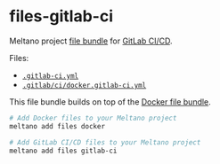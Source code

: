 # files-gitlab-ci

Meltano project [file bundle](https://meltano.com/docs/command-line-interface.html#file-bundle) for [GitLab CI/CD](https://docs.gitlab.com/ee/ci/).

Files:
- [`.gitlab-ci.yml`](./bundle/.gitlab-ci.yml)
- [`.gitlab/ci/docker.gitlab-ci.yml`](./bundle/.gitlab/ci/docker.gitlab-ci.yml)

This file bundle builds on top of the [Docker file bundle](https://gitlab.com/meltano/files-docker).

```sh
# Add Docker files to your Meltano project
meltano add files docker

# Add GitLab CI/CD files to your Meltano project
meltano add files gitlab-ci
```
